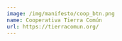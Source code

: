 ```yaml
---
image: /img/manifesto/coop_btn.png
name: Cooperativa Tierra Común
url: https://tierracomun.org/
---
```

